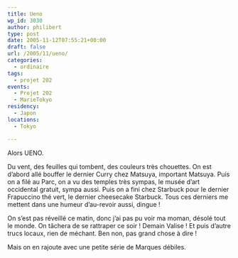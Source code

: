 ```yaml
---
title: Ueno
wp_id: 3030
author: philibert
type: post
date: 2005-11-12T07:55:21+00:00
draft: false
url: /2005/11/ueno/
categories:
  - ordinaire
tags:
  - projet 202
events:
  - Projet 202
  - MarieTokyo
residency:
  - Japon
locations:
  - Tokyo

---
```

Alors UENO. 

Du vent, des feuilles qui tombent, des couleurs très chouettes. On est d&rsquo;abord allé bouffer le dernier Curry chez Matsuya, important Matsuya. Puis on a filé au Parc, on a vu des temples très sympas, le musée d&rsquo;art occidental gratuit, sympa aussi. Puis on a fini chez Starbuck pour le dernier Frapuccino thé vert, le dernier cheesecake Starbuck. Tous ces derniers me mettent dans une humeur d&rsquo;au-revoir aussi, dingue ! 

On s&rsquo;est pas réveillé ce matin, donc j&rsquo;ai pas pu voir ma moman, désolé tout le monde. On tâchera de se rattraper ce soir ! Demain Valise ! Et puis d&rsquo;autre trucs locaux, rien de méchant. Ben non, pas grand chose à dire !

Mais on en rajoute avec une petite série de Marques débiles.

<div class="gallery-container">
  <div class="gallery">
    <figure class="image-frame landscape"> <img src="{{< aws >}}/uploads/2012/09/14.jpg" alt="" /> </figure> <figure class="image-frame landscape"> <img src="{{< aws >}}/uploads/2012/09/3.jpg" alt="" /> </figure> <figure class="image-frame landscape"> <img src="{{< aws >}}/uploads/2012/09/41.jpg" alt="" /> </figure> <figure class="image-frame landscape"> <img src="{{< aws >}}/uploads/2012/09/51.jpg" alt="" /> </figure> <figure class="image-frame landscape"> <img src="{{< aws >}}/uploads/2012/09/61.jpg" alt="" /> </figure> <figure class="image-frame landscape"> <img src="{{< aws >}}/uploads/2012/09/01.jpg" alt="" /> </figure> <figure class="image-frame landscape"> <img src="{{< aws >}}/uploads/2012/09/71.jpg" alt="" /> </figure> <figure class="image-frame landscape"> <img src="{{< aws >}}/uploads/2012/09/81.jpg" alt="" /> </figure> <figure class="image-frame landscape"> <img src="{{< aws >}}/uploads/2012/09/91.jpg" alt="" /> </figure> <figure class="image-frame landscape"> <img src="{{< aws >}}/uploads/2012/09/101.jpg" alt="" /> </figure> <figure class="image-frame landscape"> <img src="{{< aws >}}/uploads/2012/09/141.jpg" alt="" /> </figure> <figure class="image-frame landscape"> <img src="{{< aws >}}/uploads/2012/09/111.jpg" alt="" /> </figure> <figure class="image-frame landscape"> <img src="{{< aws >}}/uploads/2012/09/121.jpg" alt="" /> </figure> <figure class="image-frame landscape"> <img src="{{< aws >}}/uploads/2012/09/151.jpg" alt="" /> </figure> <figure class="image-frame landscape"> <img src="{{< aws >}}/uploads/2012/09/211.jpg" alt="" /> </figure> <figure class="image-frame landscape"> <img src="{{< aws >}}/uploads/2012/09/171.jpg" alt="" /> </figure> <figure class="image-frame landscape"> <img src="{{< aws >}}/uploads/2012/09/191.jpg" alt="" /> </figure> <figure class="image-frame landscape"> <img src="{{< aws >}}/uploads/2012/09/131.jpg" alt="" /> </figure>
  </div>
</div>